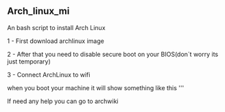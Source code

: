 ## Arch_linux_mi

An bash script to install Arch Linux

1 - First download archlinux image

2 - After that you need to disable secure boot on your BIOS(don´t worry its just temporary)

3 - Connect ArchLinux to wifi

when you boot your machine it will show something like this
'''

If need any help you can go to archwiki
